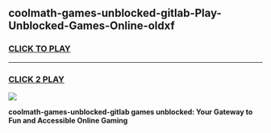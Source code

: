 
## coolmath-games-unblocked-gitlab-Play-Unblocked-Games-Online-oldxf
<h3>
<a href="https://premium76.site?title=coolmath-games-unblocked-gitlab&ref=25A">CLICK TO PLAY</a></h3>
<hr>

<h3>
<a href="https://premium76.site?title=coolmath-games-unblocked-gitlab&ref=25A">CLICK 2 PLAY</a>
  
</h3>

<a href="https://premium76.site?title=coolmath-games-unblocked-gitlab&ref=25A"><img src="https://clearcache.store/games.png"></a>


**coolmath-games-unblocked-gitlab games unblocked: Your Gateway to Fun and Accessible Online Gaming**
